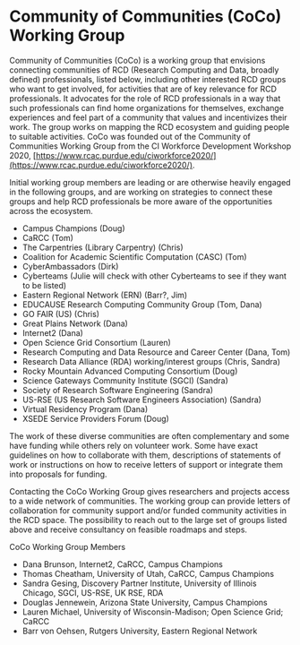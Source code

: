 # Community of Communities (CoCo) Working Group 

Community of Communities (CoCo) is a working group that envisions connecting communities of RCD (Research Computing and Data, broadly defined) professionals, listed below, including other interested RCD groups who want to get involved, for activities that are of key relevance for RCD professionals. It advocates for the role of RCD professionals in a way that such professionals can find home organizations for themselves, exchange experiences and feel part of a community that values and incentivizes their work. The group works on mapping the RCD ecosystem and guiding people to suitable activities. CoCo was founded out of the Community of Communities Working Group from the CI Workforce Development Workshop 2020, [https://www.rcac.purdue.edu/ciworkforce2020/](https://www.rcac.purdue.edu/ciworkforce2020/).

Initial working group members are leading or are otherwise heavily engaged in the following groups, and are working on strategies to connect these groups and help RCD professionals be more aware of the opportunities across the ecosystem. 

* Campus Champions (Doug)
* CaRCC (Tom)
* The Carpentries (Library Carpentry) (Chris)
* Coalition for Academic Scientific Computation (CASC) (Tom)
* CyberAmbassadors (Dirk)
* Cyberteams (Julie will check with other Cyberteams to see if they want to be listed) 
* Eastern Regional Network (ERN) (Barr?, Jim)
* EDUCAUSE Research Computing Community Group (Tom, Dana)
* GO FAIR (US)     (Chris)
* Great Plains Network    (Dana)
* Internet2 (Dana)
* Open Science Grid Consortium (Lauren)
* Research Computing and Data Resource and Career Center (Dana, Tom)
* Research Data Alliance (RDA) working/interest groups (Chris, Sandra)
* Rocky Mountain Advanced Computing Consortium (Doug)
* Science Gateways Community Institute (SGCI) (Sandra)    
* Society of Research Software Engineering (Sandra) 
* US-RSE (US Research Software Engineers Association) (Sandra)
* Virtual Residency Program  (Dana)
* XSEDE Service Providers Forum (Doug)

The work of these diverse communities are often complementary and some have funding while others rely on volunteer work. Some have exact guidelines on how to collaborate with them, descriptions of statements of work or instructions on how to receive letters of support or integrate them into proposals for funding. 

Contacting the CoCo Working Group gives researchers and projects access to a wide network of communities. The working group can provide letters of collaboration for community support and/or funded community activities in the RCD space. The possibility to reach out to the large set of groups listed above and receive consultancy on feasible roadmaps and steps.

CoCo Working Group Members
* Dana Brunson, Internet2, CaRCC, Campus Champions
* Thomas Cheatham, University of Utah, CaRCC, Campus Champions
* Sandra Gesing, Discovery Partner Institute, University of Illinois Chicago, SGCI, US-RSE, UK RSE, RDA
* Douglas Jennewein, Arizona State University, Campus Champions
* Lauren Michael, University of Wisconsin-Madison; Open Science Grid; CaRCC
* Barr von Oehsen, Rutgers University, Eastern Regional Network


